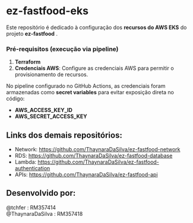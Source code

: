 # ez-fastfood-eks

Este repositório é dedicado à configuração dos **recursos do AWS EKS** do projeto **ez-fastfood** .


### Pré-requisitos (execução via pipeline)
1. **Terraform**
2. **Credenciais AWS**: Configure as credenciais AWS para permitir o provisionamento de recursos.  

No pipeline configurado no GitHub Actions, as credenciais foram armazenadas como **secret variables** para evitar exposição direta no código:  
  - **AWS_ACCESS_KEY_ID**  
  - **AWS_SECRET_ACCESS_KEY**

## Links dos demais repositórios:
- Network: https://github.com/ThaynaraDaSilva/ez-fastfood-network
- RDS: https://github.com/ThaynaraDaSilva/ez-fastfood-database
- Lambda: https://github.com/ThaynaraDaSilva/ez-fastfood-authentication
- APIs: https://github.com/ThaynaraDaSilva/ez-fastfood-api

## Desenvolvido por:
@tchfer : RM357414<br>
@ThaynaraDaSilva : RM357418<br>